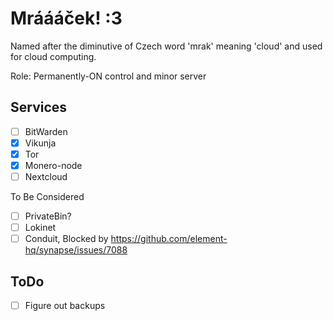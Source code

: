 # Mráááček! :3

Named after the diminutive of Czech word 'mrak' meaning 'cloud' and used for cloud computing.

Role: Permanently-ON control and minor server

## Services

* [ ] BitWarden
* [X] Vikunja
* [X] Tor
* [X] Monero-node
* [ ] Nextcloud

To Be Considered
* [ ] PrivateBin?
* [ ] Lokinet
* [ ] Conduit, Blocked by https://github.com/element-hq/synapse/issues/7088

## ToDo

* [ ] Figure out backups
